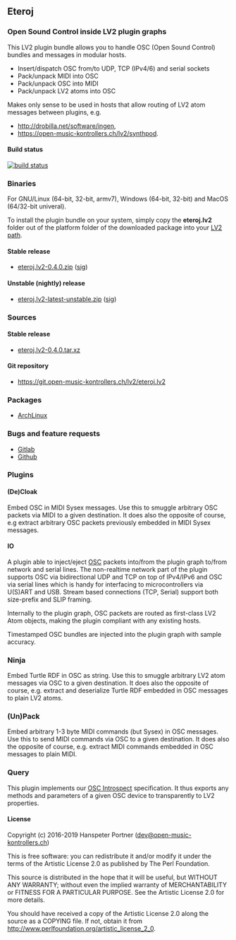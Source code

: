 ## Eteroj

### Open Sound Control inside LV2 plugin graphs

This LV2 plugin bundle allows you to handle OSC (Open Sound Control) bundles and
messages in modular hosts.

* Insert/dispatch OSC from/to UDP, TCP (IPv4/6) and serial sockets
* Pack/unpack MIDI into OSC
* Pack/unpack OSC into MIDI
* Pack/unpack LV2 atoms into OSC

Makes only sense to be used in hosts that allow
routing of LV2 atom messages between plugins, e.g.

* <http://drobilla.net/software/ingen>,
* <https://open-music-kontrollers.ch/lv2/synthpod>.

#### Build status

[![build status](https://gitlab.com/OpenMusicKontrollers/eteroj.lv2/badges/master/build.svg)](https://gitlab.com/OpenMusicKontrollers/eteroj.lv2/commits/master)

### Binaries

For GNU/Linux (64-bit, 32-bit, armv7), Windows (64-bit, 32-bit) and MacOS
(64/32-bit univeral).

To install the plugin bundle on your system, simply copy the __eteroj.lv2__
folder out of the platform folder of the downloaded package into your
[LV2 path](http://lv2plug.in/pages/filesystem-hierarchy-standard.html).

#### Stable release

* [eteroj.lv2-0.4.0.zip](https://dl.open-music-kontrollers.ch/eteroj.lv2/stable/eteroj.lv2-0.4.0.zip) ([sig](https://dl.open-music-kontrollers.ch/eteroj.lv2/stable/eteroj.lv2-0.4.0.zip.sig))

#### Unstable (nightly) release

* [eteroj.lv2-latest-unstable.zip](https://dl.open-music-kontrollers.ch/eteroj.lv2/unstable/eteroj.lv2-latest-unstable.zip) ([sig](https://dl.open-music-kontrollers.ch/eteroj.lv2/unstable/eteroj.lv2-latest-unstable.zip.sig))

### Sources

#### Stable release

* [eteroj.lv2-0.4.0.tar.xz](https://git.open-music-kontrollers.ch/lv2/eteroj.lv2/snapshot/eteroj.lv2-0.4.0.tar.xz)

#### Git repository

* <https://git.open-music-kontrollers.ch/lv2/eteroj.lv2>

### Packages

* [ArchLinux](https://www.archlinux.org/packages/community/x86_64/eteroj.lv2/)

### Bugs and feature requests

* [Gitlab](https://gitlab.com/OpenMusicKontrollers/eteroj.lv2)
* [Github](https://github.com/OpenMusicKontrollers/eteroj.lv2)

### Plugins

#### (De)Cloak

Embed OSC in MIDI Sysex messages. Use this to smuggle arbitrary OSC packets
via MIDI to a given destination. It does also the opposite of course, e.g
extract arbitrary OSC packets previously embedded in MIDI Sysex messages.

#### IO

A plugin able to inject/eject [OSC](http://opensoundcontrol.org)
packets into/from the plugin graph to/from network and serial lines. The
non-realtime network part of the plugin supports OSC via bidirectional UDP
and TCP on top of IPv4/IPv6 and OSC via serial lines which is handy for
interfacing to microcontrollers via U(S)ART and USB. Stream based connections
(TCP, Serial) support both size-prefix and SLIP framing.

Internally to the plugin graph, OSC packets are routed as first-class
LV2 Atom objects, making the plugin compliant with any existing hosts.

Timestamped OSC bundles are injected into the plugin graph with sample
accuracy.

### Ninja

Embed Turtle RDF in OSC as string. Use this to smuggle arbitrary LV2 atom
messages via OSC to a given destination. It does also the opposite of course,
e.g. extract and deserialize Turtle RDF embedded in OSC messages to plain
LV2 atoms.

### (Un)Pack

Embed arbitrary 1-3 byte MIDI commands (but Sysex) in OSC messages. Use this to
send MIDI commands via OSC to a given destination. It does also the opposite
of course, e.g.  extract MIDI commands embedded in OSC messages to plain MIDI.

### Query

This plugin implements our [OSC Introspect](/osc/introspect/#)
specification. It thus exports any methods and parameters of a given OSC
device to transparently to LV2 properties.

#### License

Copyright (c) 2016-2019 Hanspeter Portner (dev@open-music-kontrollers.ch)

This is free software: you can redistribute it and/or modify
it under the terms of the Artistic License 2.0 as published by
The Perl Foundation.

This source is distributed in the hope that it will be useful,
but WITHOUT ANY WARRANTY; without even the implied warranty of
MERCHANTABILITY or FITNESS FOR A PARTICULAR PURPOSE. See the
Artistic License 2.0 for more details.

You should have received a copy of the Artistic License 2.0
along the source as a COPYING file. If not, obtain it from
<http://www.perlfoundation.org/artistic_license_2_0>.
